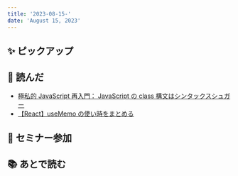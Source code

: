 ```yaml
---
title: '2023-08-15-'
date: 'August 15, 2023'
---
```


## ✨ ピックアップ

## 👀 読んだ

- [極私的 JavaScript 再入門： JavaScript の class 構文はシンタックスシュガー](https://zenn.dev/treefield/articles/f2fb0aa6045d8f)
- [【React】useMemo の使い時をまとめる](https://zenn.dev/chot/articles/react-when-to-use-memo)

## 🚶 セミナー参加

## 📚 あとで読む
